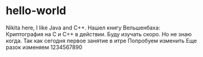 ﻿# hello-world

Nikita here, I like Java and C++.
Нашел книгу Вельшенбаха: Криптография на C и C++ в действии. Буду изучать скоро. Но не знаю когда. Так как сегодня первое занятие в итре
Попробуем изменить
Еще разок изменяем
1234567890